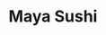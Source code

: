 ---
layout: place
title: "Maya Sushi"
permalink: /california/fresno/maya-sushi.html
stateAbbr: CA
stateName: California
cityName: Fresno
seo:
  name: "Maya Sushi"
  type: Restaurant
  links: https://www.mayasushifresno.com/
description: "Maya Sushi serves delicious sushi in Fresno, California. Try fresh Japanese dishes for a great dining experience. "
place_id: ChIJA-8zVUNDlIARmK1_7QIoMYs
photos:
  - name: >-
      places/ChIJA-8zVUNDlIARmK1_7QIoMYs/photos/AeeoHcIbwTDl30pRb-IhLHCK6uqQ1m-KuSQvvr1oA9q5haGGiy-R6fOUBgy3lOsi7aXctxb6nrJRv_IMV0KFTbxJn3stfHUBC70x0Ua7hUqMb6FrjLJlgMzbdxxksp0nrdEbF9MyNCos5TLuR5DSY89dwUMRZvb0fZqpHeeFilouqYGXb52F36JEYZcEQppk2KZiE2_jr86v7wanyZF0ts-kCCQYvWidydPT33qwp0qhag4nSRNY8p98cqdnKESCuH46QwMXEE0Z_XXoB0xAuc6shkAVk2LSeMSLAyK6eqS-Lsu8Gw
    widthPx: 1080
    heightPx: 1616
    authorAttributions:
      - displayName: Maya Sushi
        uri: https://maps.google.com/maps/contrib/110148371155951077210
        photoUri: >-
          https://lh3.googleusercontent.com/a/ACg8ocKtQCBT485oAAwY8rw031sCXlo-N3w24UZYqLzuYBwdO_La1w=s100-p-k-no-mo
    flagContentUri: >-
      https://www.google.com/local/imagery/report/?cb_client=maps_api_places.places_api&image_key=!1e10!2sAF1QipOG6MHX2737mskkIVaO1qQ-7tNBsFyi5pGPnXtI&hl=en-US
    googleMapsUri: >-
      https://www.google.com/maps/place//data=!3m4!1e2!3m2!1sAF1QipOG6MHX2737mskkIVaO1qQ-7tNBsFyi5pGPnXtI!2e10!4m2!3m1!1s0x809443435533ef03:0x8b312802ed7fad98
  - name: >-
      places/ChIJA-8zVUNDlIARmK1_7QIoMYs/photos/AeeoHcILMkdy_yfKTXuPT_xjnerx1Yo8icItwY2DT1LWFizLr7PEIRQGCF0ItNZrFUjErUNLbzqwPnKA3K1UafLhHpbUvt4mWBXpG6Jpn99mHRghwQ6OWwfgX7cwEe9W90R5o1urVjB3wBJMxFOjXJqWvaDzUlahhVeClxMDYIAcmIDB7OznNg90R2pSdIoRN4du-G7O-e1gk-wv0r1aO1wedXO-DbI3lm4nsWW89iW1rEDGzepGBeOrELB2r2wQXYdK0bIMXE3O6-nQHgLwP5ovsOsLRrZ53xwzUTqGEux3uVzHZg
    widthPx: 1600
    heightPx: 1069
    authorAttributions:
      - displayName: Maya Sushi
        uri: https://maps.google.com/maps/contrib/110148371155951077210
        photoUri: >-
          https://lh3.googleusercontent.com/a/ACg8ocKtQCBT485oAAwY8rw031sCXlo-N3w24UZYqLzuYBwdO_La1w=s100-p-k-no-mo
    flagContentUri: >-
      https://www.google.com/local/imagery/report/?cb_client=maps_api_places.places_api&image_key=!1e10!2sAF1QipM4SiymowPQzh1qLBaPrb7A6ufPQbfi_uidxvD3&hl=en-US
    googleMapsUri: >-
      https://www.google.com/maps/place//data=!3m4!1e2!3m2!1sAF1QipM4SiymowPQzh1qLBaPrb7A6ufPQbfi_uidxvD3!2e10!4m2!3m1!1s0x809443435533ef03:0x8b312802ed7fad98
  - name: >-
      places/ChIJA-8zVUNDlIARmK1_7QIoMYs/photos/AeeoHcLbChOKzEN3R37ByfMF_SbLyNfNrDrjOFnygbb0GOR3puWNRDPkZgUs8Hu2BqTZ_ljbyFQSD3kM6RpqQ0DsAGgxlEMOZzGAXeBUBkL4FmIQpVynL0Z8vII9NrpC7iYmTGSMaHmzPYTLtn4_MJNIL3Wg-KxAULfexyN4IIoK9_Qi0EIHzFZlUi3g_-FDoOlGrght7llGpdxeq2k2DihZS8n33ise_jXJ6SwTOZQfJLg6gBkcbQ9KHdmH3OOQ0VmYrJjIrKLW6kjRGxFFwuYKPPXjfJI8nhTJRS0kLYL0W-P7gA
    widthPx: 1501
    heightPx: 845
    authorAttributions:
      - displayName: Maya Sushi
        uri: https://maps.google.com/maps/contrib/110148371155951077210
        photoUri: >-
          https://lh3.googleusercontent.com/a/ACg8ocKtQCBT485oAAwY8rw031sCXlo-N3w24UZYqLzuYBwdO_La1w=s100-p-k-no-mo
    flagContentUri: >-
      https://www.google.com/local/imagery/report/?cb_client=maps_api_places.places_api&image_key=!1e10!2sAF1QipPBP-JnPld-66l9E8Ocyauwtl3wkE9GwqkwnclO&hl=en-US
    googleMapsUri: >-
      https://www.google.com/maps/place//data=!3m4!1e2!3m2!1sAF1QipPBP-JnPld-66l9E8Ocyauwtl3wkE9GwqkwnclO!2e10!4m2!3m1!1s0x809443435533ef03:0x8b312802ed7fad98
  - name: >-
      places/ChIJA-8zVUNDlIARmK1_7QIoMYs/photos/AeeoHcLeuLW6W0-jPCwSTP6aW-goaiomH8MA5Az-5vG57IGe-_q4aGQYpXd1kmf_TLOV0fLfhs1vqb6AgCKWhxGJXJ7b5ITk9D031Dp5PE0Po67Up2A4NjeMNldxbQiP_J7Vw6sSqucw2fXyoT6uSfA4Cnt8bqFTSMBSyDQ-wOPuyGmzUUMv-6LivyiBCLGxsFZ_MgVnUuUzZ6voIopVcxSNT7vWJA1zBsIyFt9lOVzO2pKnOjVOWvr9Y12u9BCmCi8ydeSSzFhMguEh67BJcKw4ygtj_SL6zl6izozAUhzwkcIEbQ
    widthPx: 4800
    heightPx: 2700
    authorAttributions:
      - displayName: Maya Sushi Lounge
        uri: https://maps.google.com/maps/contrib/108500488181453963677
        photoUri: >-
          https://lh3.googleusercontent.com/a-/ALV-UjV4CgTY1vzGk52I3E3PXDIuveolgHtYu-gpG0o1R9wVEgDI2OM=s100-p-k-no-mo
    flagContentUri: >-
      https://www.google.com/local/imagery/report/?cb_client=maps_api_places.places_api&image_key=!1e10!2sAF1QipNKrBxWALs5vZLGMJV7Rg5X8AtX4JhSpmjdFoYy&hl=en-US
    googleMapsUri: >-
      https://www.google.com/maps/place//data=!3m4!1e2!3m2!1sAF1QipNKrBxWALs5vZLGMJV7Rg5X8AtX4JhSpmjdFoYy!2e10!4m2!3m1!1s0x809443435533ef03:0x8b312802ed7fad98
  - name: >-
      places/ChIJA-8zVUNDlIARmK1_7QIoMYs/photos/AeeoHcJ-uBw51eY-vYblZq0VKbizZIv9rqiRNcFfMXzLBzuohvBr7X1xeJ-suM8vBtE5HQck5h_Ui4vl-ZmQ96AHsGQ5ZuoiA_3mTEbZf_jprnKpxJhsP-lB_pukR0LCo4Z6mVuJ-akKHJjniMdhqcnhcn18xL-dbtaFzGEXdNHCrJ0iFfK7E--QsBWdL_NU6yxitwUlawPqcux6-8K_QOhAJganT2syNJxYy9cdDRZdvr7cy3HEaW2N7oKJ571Svq3jI9zPYSfNCNVJOorTjhDYqDg_fnQwyGofyK4psnyzD3vUdw
    widthPx: 1200
    heightPx: 1600
    authorAttributions:
      - displayName: Maya Sushi
        uri: https://maps.google.com/maps/contrib/110148371155951077210
        photoUri: >-
          https://lh3.googleusercontent.com/a/ACg8ocKtQCBT485oAAwY8rw031sCXlo-N3w24UZYqLzuYBwdO_La1w=s100-p-k-no-mo
    flagContentUri: >-
      https://www.google.com/local/imagery/report/?cb_client=maps_api_places.places_api&image_key=!1e10!2sAF1QipMOk8IDqpMdOqphkzs9LrKxLu3F4011GptinIbs&hl=en-US
    googleMapsUri: >-
      https://www.google.com/maps/place//data=!3m4!1e2!3m2!1sAF1QipMOk8IDqpMdOqphkzs9LrKxLu3F4011GptinIbs!2e10!4m2!3m1!1s0x809443435533ef03:0x8b312802ed7fad98
  - name: >-
      places/ChIJA-8zVUNDlIARmK1_7QIoMYs/photos/AeeoHcL1vbVpc1GdTNLCdGRjuXNQ588NLXRfbxpeuCbE37orYkAZFEzaMN-PQrnt7vSfjav0rmybL2kJDBq2-LpBFlDrf1Mf8RNyPY_Znk7db53hqlSHAfEQ8BqVPFfK5zt70R29Z7PM8UEd-vilAj9zfEy5Xv2adCxQfrZnUJdlNTchRRz5wj3wbdrY8CLSbo1lrXBj0X2xvIDsqQk2X07c7YeCAJu-t5lHnsxhMWx_N4L0z6yIc6WCkLu-DHr5CIS-y3HH7MOlWjci4muE_W6Cc_KWKC8VrEBiAqKl8sVNvOtC921tjG_6cH3GeBXglKoi5RExa6WAnndTUBXj9lXa4FVULg_EFDTHnDqKDDHPEKdIlyvBhhoSlW52T4DpZa_JmGBFzLcvGMPaC3KRC2larsJxtAl6EyjY2dbeWnLrixuo1A
    widthPx: 4032
    heightPx: 2312
    authorAttributions:
      - displayName: Karina Angouw-Sandoval
        uri: https://maps.google.com/maps/contrib/117408647692078952308
        photoUri: >-
          https://lh3.googleusercontent.com/a-/ALV-UjUIcJ948QfZABF0SDPtLCNKpaQy5M0T0BQ1eoWf2vrngUHFB7Tnsg=s100-p-k-no-mo
    flagContentUri: >-
      https://www.google.com/local/imagery/report/?cb_client=maps_api_places.places_api&image_key=!1e10!2sCIHM0ogKEICAgICni-Xjdw&hl=en-US
    googleMapsUri: >-
      https://www.google.com/maps/place//data=!3m4!1e2!3m2!1sCIHM0ogKEICAgICni-Xjdw!2e10!4m2!3m1!1s0x809443435533ef03:0x8b312802ed7fad98
  - name: >-
      places/ChIJA-8zVUNDlIARmK1_7QIoMYs/photos/AeeoHcLKe0N6YvTHqIhMq8m4FtixoBRlpmwo1GmatRzQXv3MTsPPnwF-Cv8VTnWCtOutnXWwLwWctD-WMiMxFB71u33qO8_sMw-FiM3BNLEIeGgq2DiYjF7PPalhuyfKyR8hucyfrgYU2dpAditQbOi7oNZqyvE7xq76xMrbKs8hBL4OAwpGM3wlUr4uqen1vUjYfq8jTrvoguKK2vrPGsd8snxVIRzprLkCDHBp_QioKejWNlpXhrpI2QYgvlK8nHzjKX0T58RLOIWW67xWmmm7FF4XmC1FtcT_MSg3TFeDSjhwfQ
    widthPx: 3024
    heightPx: 4032
    authorAttributions:
      - displayName: Maya Sushi
        uri: https://maps.google.com/maps/contrib/110148371155951077210
        photoUri: >-
          https://lh3.googleusercontent.com/a/ACg8ocKtQCBT485oAAwY8rw031sCXlo-N3w24UZYqLzuYBwdO_La1w=s100-p-k-no-mo
    flagContentUri: >-
      https://www.google.com/local/imagery/report/?cb_client=maps_api_places.places_api&image_key=!1e10!2sAF1QipMCTl4-sJjj2_VhV3BGtGzQxSAi_kGF4jMjYgPv&hl=en-US
    googleMapsUri: >-
      https://www.google.com/maps/place//data=!3m4!1e2!3m2!1sAF1QipMCTl4-sJjj2_VhV3BGtGzQxSAi_kGF4jMjYgPv!2e10!4m2!3m1!1s0x809443435533ef03:0x8b312802ed7fad98
  - name: >-
      places/ChIJA-8zVUNDlIARmK1_7QIoMYs/photos/AeeoHcJM_Yxq_6royi1jrIL_wi26dsFg_em8ggrpzRkhEqbirKQ507qq2-HaQT0KOFwNbngHmzISGR-BwvKLEGYRjJ64y80AINQTJ2vWOHTt9dpv4mMbR6AS1z5bJKt4SzS5jMOmPX1o6cjoqVozoIrBnCVTMRrv_TmK5-ju9Cv33TB9XXQh5X_wEtLeraXVdAZzmqjYooZqHwqgvYiqAtgcNEZU9hTPXVPo4bfStrbXtOGFH0A5_fDZbyYsjbbidH-9FywTSHsbpVHWpinu8-o-dRG0cWYJom-9bGnErlNZAooJpzMYKRrUe1_6WvV2wz0QIOZAV-7Elqz6HV3e2kveI1aG252p--5FOB8Rps3-L-lFblLA-yCQAWtJ8xlBFxu3dsqc5lbnaBu5kQtwIEh0wQ1RiEoZb5LyWjPExGgiLInmcwdn
    widthPx: 3583
    heightPx: 2160
    authorAttributions:
      - displayName: MC LoCool
        uri: https://maps.google.com/maps/contrib/107797841489835339819
        photoUri: >-
          https://lh3.googleusercontent.com/a-/ALV-UjXT8kbyzghwbbuHep94pXBDYWrdp7tYHwoxFLZNT-C77SLRI9pdwQ=s100-p-k-no-mo
    flagContentUri: >-
      https://www.google.com/local/imagery/report/?cb_client=maps_api_places.places_api&image_key=!1e10!2sCIHM0ogKEICAgIDnifnGvgE&hl=en-US
    googleMapsUri: >-
      https://www.google.com/maps/place//data=!3m4!1e2!3m2!1sCIHM0ogKEICAgIDnifnGvgE!2e10!4m2!3m1!1s0x809443435533ef03:0x8b312802ed7fad98
  - name: >-
      places/ChIJA-8zVUNDlIARmK1_7QIoMYs/photos/AeeoHcKgVhahHr1TAf3FUNsKwWszvWWBH-30nsXdUUz14JRMuHPrZbRUsDCNr3JEOTl0KjEpEryOvBuCOCXLIhzjaFxF-lzqgBOncvrUNkLIIE6ORiRG-voM-plHwAHzxvobAQLskAEFLojjR32JjbBnBFWVGndRpL38C7kBBzF4-A4A8LDuECqGSaFdEJR13Jz95sVjUfYrWhGFrZZ6N6nYBlsmHWEQQ83ykfzmcws70x62nDod1FUmyA90tJ6MGC8NG3pe-I_6hQwzjRBZZ3tjaImt--Us9NOifAhexqp8QY2-gbgprsVDKTDYs6Dzh3VS_19QmXhE_HZW1PabXuSxor2JR9eRQyNYpVrUkwqzoaZLcDrbniSFOewAxJAyU5fNReBUqwhfiiRyjCxJSwRFp4Ll3Yqiauv-1Ybk1Cj_81yWsQ
    widthPx: 4000
    heightPx: 1868
    authorAttributions:
      - displayName: Alvaro Martinez
        uri: https://maps.google.com/maps/contrib/109798191780355297082
        photoUri: >-
          https://lh3.googleusercontent.com/a-/ALV-UjWV-WU_ruORSxxM1r_MAEkBBtD4mT77euIG6qmhkbgxWhxjHhoC=s100-p-k-no-mo
    flagContentUri: >-
      https://www.google.com/local/imagery/report/?cb_client=maps_api_places.places_api&image_key=!1e10!2sCIHM0ogKEICAgIDZ6cv1Cg&hl=en-US
    googleMapsUri: >-
      https://www.google.com/maps/place//data=!3m4!1e2!3m2!1sCIHM0ogKEICAgIDZ6cv1Cg!2e10!4m2!3m1!1s0x809443435533ef03:0x8b312802ed7fad98
  - name: >-
      places/ChIJA-8zVUNDlIARmK1_7QIoMYs/photos/AeeoHcLvRk-xQrLRFIpugVlBYe7sInt-y1YD4CskniM7diV4iSIDe-HSokM4ngkegzHSE3pA_N-zWRlosmKcXdzCt2m6odfFQdg6WC98z5I9cdo5MoWHn6amY9ZmI_63kQ7pFXbFuXMC_Gfzam4e7FQX7l7Tl4cVFg1m0TIisiKcBQI93UqkO00Q3SepqWCadw8NL6P_jwz6gNVxV_WrCmgMGUf_tyuNicPMus3KPgIpNmETykkT2Po4R2rcUr-_cmY1szFb3BKY8CnXacBwKf-KNGEEAzt9tdzPZPScpQGISE1M8g
    widthPx: 1080
    heightPx: 1616
    authorAttributions:
      - displayName: Maya Sushi
        uri: https://maps.google.com/maps/contrib/110148371155951077210
        photoUri: >-
          https://lh3.googleusercontent.com/a/ACg8ocKtQCBT485oAAwY8rw031sCXlo-N3w24UZYqLzuYBwdO_La1w=s100-p-k-no-mo
    flagContentUri: >-
      https://www.google.com/local/imagery/report/?cb_client=maps_api_places.places_api&image_key=!1e10!2sAF1QipMDUrZQLaUZ9EftHyw2nv1o-uxVhXiSbwuau_B3&hl=en-US
    googleMapsUri: >-
      https://www.google.com/maps/place//data=!3m4!1e2!3m2!1sAF1QipMDUrZQLaUZ9EftHyw2nv1o-uxVhXiSbwuau_B3!2e10!4m2!3m1!1s0x809443435533ef03:0x8b312802ed7fad98
address: '1512 E Champlain Dr #103, Fresno, CA 93720, USA'
street: '1512 E Champlain Dr #103'
city: Fresno
state: CA
zip: '93720'
country: USA
neighborhood: null
latitude: '36.867617'
longitude: '-119.756335'
accessibility_options:
  wheelchairAccessibleParking: true
  wheelchairAccessibleEntrance: true
  wheelchairAccessibleRestroom: true
  wheelchairAccessibleSeating: true
business_status: OPERATIONAL
name: Maya Sushi
google_maps_links:
  directionsUri: >-
    https://www.google.com/maps/dir//''/data=!4m7!4m6!1m1!4e2!1m2!1m1!1s0x809443435533ef03:0x8b312802ed7fad98!3e0
  placeUri: https://maps.google.com/?cid=10029841838170418584
  writeAReviewUri: >-
    https://www.google.com/maps/place//data=!4m3!3m2!1s0x809443435533ef03:0x8b312802ed7fad98!12e1
  reviewsUri: >-
    https://www.google.com/maps/place//data=!4m4!3m3!1s0x809443435533ef03:0x8b312802ed7fad98!9m1!1b1
  photosUri: >-
    https://www.google.com/maps/place//data=!4m3!3m2!1s0x809443435533ef03:0x8b312802ed7fad98!10e5
primary_type: Japanese Restaurant
opening_hours:
  regular:
    - 'Monday: 5:00 – 8:45 PM'
    - 'Tuesday: 5:00 – 8:45 PM'
    - 'Wednesday: 5:00 – 8:45 PM'
    - 'Thursday: 5:00 – 8:45 PM'
    - 'Friday: 5:00 – 8:45 PM'
    - 'Saturday: 5:00 – 8:45 PM'
    - 'Sunday: 5:00 – 8:45 PM'
  current:
    - 'Monday: 5:00 – 8:45 PM'
    - 'Tuesday: 5:00 – 8:45 PM'
    - 'Wednesday: 5:00 – 8:45 PM'
    - 'Thursday: 5:00 – 8:45 PM'
    - 'Friday: 5:00 – 8:45 PM'
    - 'Saturday: 5:00 – 8:45 PM'
    - 'Sunday: 5:00 – 8:45 PM'
secondary_opening_hours:
  regular:
    weekdayDescriptions: null
    type: null
  current:
    weekdayDescriptions: null
    type: null
phone: (559) 434-1464
price_level: PRICE_LEVEL_MODERATE
price_range: $20 &ndash; $30
rating: '4.6'
rating_count: 0
website: https://www.mayasushifresno.com/
reviews: null
parking_options: null
payment_options: null
allow_dogs: null
curbside_pickup: null
delivery: null
dine_in: null
good_for_children: null
good_for_groups: null
good_for_sports: null
live_music: null
menu_for_children: null
outdoor_seating: null
reservable: null
restroom: null
serves_beer: null
serves_breakfast: null
serves_brunch: null
serves_cocktails: null
serves_coffee: null
serves_dinner: null
serves_dessert: null
serves_lunch: null
serves_vegetarian_food: null
serves_wine: null
takeout: null
update_category: essentials
summary: null

---